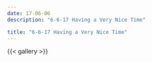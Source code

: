 ```yaml
---
date: 17-06-06
description: "6-6-17 Having a Very Nice Time"

title: "6-6-17 Having a Very Nice Time"
---
```

{{< gallery >}}
